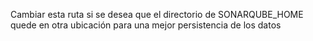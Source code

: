 Cambiar esta ruta si se desea que el directorio de SONARQUBE_HOME
quede en otra ubicación para una mejor persistencia de los datos
